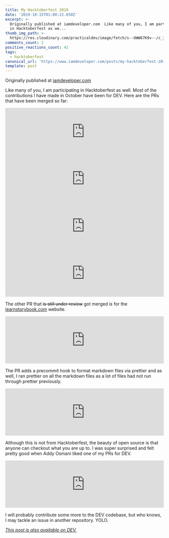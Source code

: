 ```yaml
---
title: My Hacktoberfest 2019
date: '2019-10-15T01:00:22.650Z'
excerpt: >-
  Originally published at iamdeveloper.com  Like many of you, I am participating
  in Hacktoberfest as we...
thumb_img_path: >-
  https://res.cloudinary.com/practicaldev/image/fetch/s--UWW67K9v--/c_imagga_scale,f_auto,fl_progressive,h_420,q_auto,w_1000/https://thepracticaldev.s3.amazonaws.com/i/p2th95jqhkylbvffrrz0.png
comments_count: 2
positive_reactions_count: 41
tags:
  - hacktoberfest
canonical_url: 'https://www.iamdeveloper.com/posts/my-hacktoberfest-2019-32i2/'
template: post
---
```

Originally published at [iamdeveloper.com](https://www.iamdeveloper.com/blog/2019-10-14-my-hacktoberfest-2019/)

Like many of you, I am participating in Hacktoberfest as well. Most of the contributions I have made in October have been for DEV. Here are the PRs that have been merged so far:



<iframe class="liquidTag" src="https://dev.to/embed/github?args=https%3A%2F%2Fgithub.com%2Fthepracticaldev%2Fdev.to%2Fpull%2F4257" style="border: 0; width: 100%;"></iframe>



<iframe class="liquidTag" src="https://dev.to/embed/github?args=https%3A%2F%2Fgithub.com%2Fthepracticaldev%2Fdev.to%2Fpull%2F4323" style="border: 0; width: 100%;"></iframe>



<iframe class="liquidTag" src="https://dev.to/embed/github?args=https%3A%2F%2Fgithub.com%2Fthepracticaldev%2Fdev.to%2Fpull%2F4346" style="border: 0; width: 100%;"></iframe>



<iframe class="liquidTag" src="https://dev.to/embed/github?args=https%3A%2F%2Fgithub.com%2Fthepracticaldev%2Fdev.to%2Fpull%2F4374" style="border: 0; width: 100%;"></iframe>



The other PR that ~~is still under review~~ got merged is for the [learnstorybook.com](https://learnstorybook.com) website.


<iframe class="liquidTag" src="https://dev.to/embed/github?args=https%3A%2F%2Fgithub.com%2Fchromaui%2Flearnstorybook.com" style="border: 0; width: 100%;"></iframe>


The PR adds a precommit hook to format markdown files via prettier and as well, I ran prettier on all the markdown files as a lot of files had not run through prettier previously.


<iframe class="liquidTag" src="https://dev.to/embed/github?args=https%3A%2F%2Fgithub.com%2Fchromaui%2Flearnstorybook.com%2Fpull%2F181" style="border: 0; width: 100%;"></iframe>


Although this is not from Hacktoberfest, the beauty of open source is that anyone can checkout what you are up to. I was super surprised and felt pretty good when Addy Osmani liked one of my PRs for DEV.


<iframe class="liquidTag" src="https://dev.to/embed/twitter?args=1075866822006751233" style="border: 0; width: 100%;"></iframe>


I will probably contribute some more to the DEV codebase, but who knows, I may tackle an issue in another repository. YOLO.


*[This post is also available on DEV.](https://dev.to/nickytonline/my-hacktoberfest-2019-32i2)*


<script>
const parent = document.getElementsByTagName('head')[0];
const script = document.createElement('script');
script.type = 'text/javascript';
script.src = 'https://cdnjs.cloudflare.com/ajax/libs/iframe-resizer/4.1.1/iframeResizer.min.js';
script.charset = 'utf-8';
script.onload = function() {
    window.iFrameResize({}, '.liquidTag');
};
parent.appendChild(script);
</script>    
